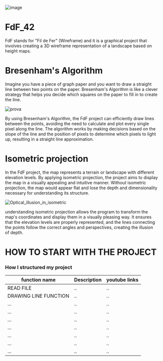 
![image](https://github.com/alessiotucci/FdF_42/assets/116757689/2d0459ec-a4be-4263-b3e8-b01bdcb62955)

# FdF_42
 FdF stands for "Fil de Fer" (Wireframe) and it is a graphical project that involves creating a 3D wireframe representation of a landscape based on height maps.
 
# Bresenham's Algorithm 
Imagine you have a piece of graph paper and you want to draw a straight line between two points on the paper. Bresenham's Algorithm is like a clever strategy that helps you decide which squares on the paper to fill in to create the line.

![prova](https://github.com/alessiotucci/FdF_42/assets/116757689/2bc03250-9633-4c96-a74e-1360efde61c8)

By using Bresenham's Algorithm, the FdF project can efficiently draw lines between the points, avoiding the need to calculate and plot every single pixel along the line. The algorithm works by making decisions based on the slope of the line and the position of pixels to determine which pixels to light up, resulting in a straight line approximation.

# Isometric projection

In the FdF project, the map represents a terrain or landscape with different elevation levels. By applying isometric projection, the project aims to display the map in a visually appealing and intuitive manner. Without isometric projection, the map would appear flat and lose the depth and dimensionality necessary for understanding its structure.


 ![Optical_illusion_in_isometric](https://github.com/alessiotucci/FdF_42/assets/116757689/0ca0cf28-a8a3-4b87-bded-ecba38996ff5)


understanding isometric projection allows the program to transform the map's coordinates and display them in a visually pleasing way. It ensures that the elevation levels are properly represented, and the lines connecting the points follow the correct angles and perspectives, creating the illusion of depth.
 
 
 
 # HOW TO START WITH THE PROJECT


  ### How I structured my project
| function name | Description | youtube links |
| ----------------------------- | ------------------------------------------------- | ------------------------------------------------------- |
|   READ FILE                   |                     ..                            |               ..                                        |
|   DRAWING LINE FUNCTION       |                     ..                            |               ..                                        |
|         ...                   |                     ..                            |               ..                                        |
|         ...                   |                     ..                            |               ..                                        |
|         ...                   |                     ..                            |               ..                                        |
|         ...                   |                     ..                            |               ..                                        |
|         ...                   |                     ..                            |               ..                                        |
|         ...                   |                     ..                            |               ..                                        |
|         ...                   |                     ..                            |               ..                                        |





